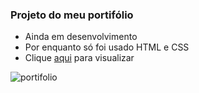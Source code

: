 ### Projeto do meu portifólio

- Ainda em desenvolvimento
- Por enquanto só foi usado HTML e CSS
- Clique [aqui](https://bessa95.github.io/HTML/portfolio/index.html) para visualizar

![portifolio](https://user-images.githubusercontent.com/115126365/209587757-4a2124ea-715a-41bf-a087-5b6ed7a16ead.png)

